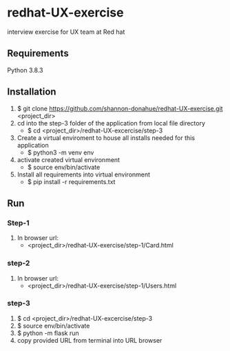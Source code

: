 # redhat-UX-exercise
interview exercise for UX team at Red hat

## Requirements
Python 3.8.3

## Installation
1. $ git clone https://github.com/shannon-donahue/redhat-UX-exercise.git <project_dir>
2. cd into the step-3 folder of the application from local file directory
	- $ cd <project_dir>/redhat-UX-excercise/step-3
3. Create a virtual enviroment to house all installs needed for this application
	- $ python3 -m venv env
4. activate created virtual environment 
	- $ source env/bin/activate
5. Install all requirements into virtual environment
	- $ pip install -r requirements.txt

## Run

### Step-1
1. In browser url: 
	- <project_dir>/redhat-UX-exercise/step-1/Card.html

### step-2
1. In browser url: 
	- <project_dir>/redhat-UX-exercise/step-1/Users.html

### step-3
1. $ cd <project_dir>/redhat-UX-excercise/step-3
2. $ source env/bin/activate
3. $ python -m flask run
4. copy provided URL from terminal into URL browser
